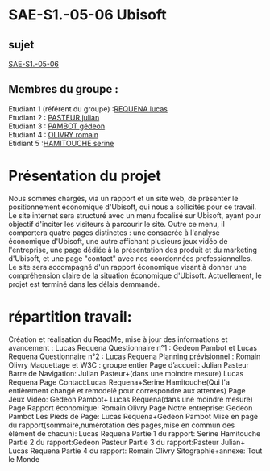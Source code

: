 # SAE-S1.-05-06 Ubisoft

## sujet

[SAE-S1.-05-06](https://lucas-requena.github.io/SAE-S1.-05-06/)

## Membres du groupe :
Etudiant 1 (référent du groupe) :[REQUENA lucas](mailto:lrequena@edu.univ-fcomte.fr?subject=SAE_1_05_06)  
Etudiant 2 : [PASTEUR julian](mailto:jpasteu4@edu.univ-fcomte.fr?subject=SAE_1_05_06)   
Etudiant 3 : [PAMBOT gédeon](mailto:gpambot@edu.univ-fcomte.fr?subject=SAE_1_05_06)  
Etudiant 4 : [OLIVRY romain](mailto:rolivry@edu.univ-fcomte.fr?subject=SAE_1_05_06)  
Etidiant 5 :[HAMITOUCHE serine](mailto:shamitou@edu.univ-fcomte.fr?subject=SAE_1_05_06)
 
# Présentation du projet

Nous sommes chargés, via un rapport et un site web, de présenter le positionnement économique d'Ubisoft, qui nous a sollicités pour ce travail. Le site internet sera structuré avec un menu focalisé sur Ubisoft, ayant pour objectif d'inciter les visiteurs à parcourir le site. Outre ce menu, il comportera quatre pages distinctes : une consacrée à l'analyse économique d'Ubisoft, une autre affichant plusieurs jeux vidéo de l'entreprise, une page dédiée à la présentation des produit et du marketing d'Ubisoft, et une page "contact" avec nos coordonnées professionnelles. Le site sera accompagné d'un rapport économique visant à donner une compréhension claire de la situation économique d'Ubisoft.
Actuellement, le projet est terminé dans les délais demmandé.

# répartition travail:

Création et réalisation du ReadMe, mise à jour des informations et avancement : Lucas Requena
Questionnaire n°1 : Gedeon Pambot et Lucas Requena
Questionnaire n°2 : Lucas Requena
Planning prévisionnel : Romain Olivry
Maquettage et W3C : groupe entier
Page d’accueil: Julian Pasteur
Barre de Navigation: Julian Pasteur+(dans une moindre mesure) Lucas Requena
Page Contact:Lucas Requena+Serine Hamitouche(Qui l'a entièrement changé et remodelé pour correspondre aux attentes)
Page Jeux Video: Gedeon Pambot+ Lucas Requena(dans une moindre mesure)
Page Rapport économique: Romain Olivry
Page Notre entreprise: Gedeon Pambot
Les Pieds de Page: Lucas Requena+Gedeon Pambot
Mise en page du rapport(sommaire,numérotation des pages,mise en commun des élément de chacun): Lucas Requena
Partie 1 du rapport: Serine Hamitouche
Partie 2 du rapport:Gedeon Pasteur
Partie 3 du rapport:Pasteur Julian+ Lucas Requena
Partie 4 du rapport: Romain Olivry
Sitographie+annexe: Tout le Monde


